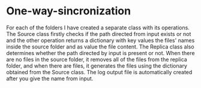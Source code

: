 # One-way-sincronization

For each of the folders I have created a separate class with its operations.
The Source class firstly checks if the path directed from input exists or not and the other operation returns a dictionary with key values the files' names inside the source folder and as value the file content.
The Replica class also determines whether the path directed by input is present or not. When there are no files in the source folder, it removes all of the files from the replica folder, and when there are files, it generates the files using the dictionary obtained from the Source class.
The log output file is automatically created after you give the name from input.
